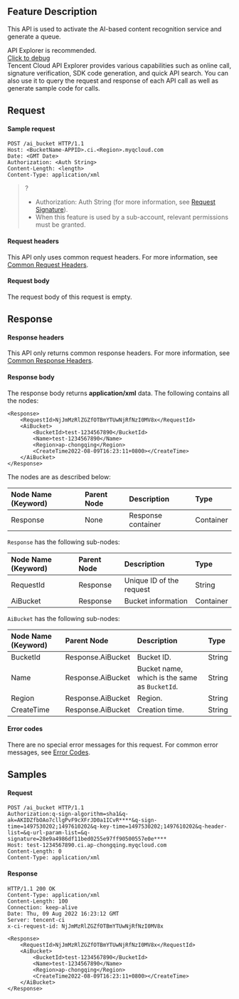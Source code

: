 ## Feature Description

This API is used to activate the AI-based content recognition service and generate a queue.

<div class="rno-api-explorer">
    <div class="rno-api-explorer-inner">
        <div class="rno-api-explorer-hd">
            <div class="rno-api-explorer-title">
                API Explorer is recommended.
            </div>
            <a href="https://console.cloud.tencent.com/api/explorer?Product=cos&Version=2018-11-26&Action=CreateTranscodeTemplate&SignVersion=" class="rno-api-explorer-btn" hotrep="doc.api.explorerbtn" target="_blank"><i class="rno-icon-explorer"></i>Click to debug</a>
        </div>
        <div class="rno-api-explorer-body">
            <div class="rno-api-explorer-cont">
                Tencent Cloud API Explorer provides various capabilities such as online call, signature verification, SDK code generation, and quick API search. You can also use it to query the request and response of each API call as well as generate sample code for calls.
            </div>
        </div>
    </div>
</div>

## Request

#### Sample request

```shell
POST /ai_bucket HTTP/1.1
Host: <BucketName-APPID>.ci.<Region>.myqcloud.com
Date: <GMT Date>
Authorization: <Auth String>
Content-Length: <length>
Content-Type: application/xml
```


>?
> - Authorization: Auth String (for more information, see [Request Signature](https://intl.cloud.tencent.com/document/product/436/7778)).
> - When this feature is used by a sub-account, relevant permissions must be granted.
>

#### Request headers

This API only uses common request headers. For more information, see [Common Request Headers](https://intl.cloud.tencent.com/document/product/436/7728).

#### Request body

The request body of this request is empty.

## Response

#### Response headers

This API only returns common response headers. For more information, see [Common Response Headers](https://cloud.tencent.com/document/product/460/42866).

#### Response body

The response body returns **application/xml** data. The following contains all the nodes:

```shell
<Response>
    <RequestId>NjJmMzRlZGZfOTBmYTUwNjRfNzI0MV8x</RequestId>
    <AiBucket>
        <BucketId>test-1234567890</BucketId>
        <Name>test-1234567890</Name>
        <Region>ap-chongqing</Region>
        <CreateTime2022-08-09T16:23:11+0800></CreateTime>
    </AiBucket>
</Response>
```

The nodes are as described below:

| Node Name (Keyword) | Parent Node | Description | Type |
| :----------------- | :----- | :------------- | :-------- |
| Response           | None     | Response container | Container |

`Response` has the following sub-nodes:

| Node Name (Keyword) | Parent Node | Description | Type |
| :----------------- | :------- | :----------------------------------------------------------- | :-------- |
| RequestId          | Response | Unique ID of the request                                                | String    |
| AiBucket           | Response | Bucket information                                                  | Container |

`AiBucket` has the following sub-nodes:

| Node Name (Keyword) | Parent Node | Description | Type |
| :----------------- | :----------------------- | :---------------------- | :----- |
| BucketId           | Response.AiBucket | Bucket ID.               | String |
| Name               | Response.AiBucket | Bucket name, which is the same as `BucketId`. | String |
| Region             | Response.AiBucket | Region.              | String |
| CreateTime         | Response.AiBucket | Creation time.                | String |

#### Error codes

There are no special error messages for this request. For common error messages, see [Error Codes](https://intl.cloud.tencent.com/document/product/1045/49353).

## Samples

#### Request

```shell
POST /ai_bucket HTTP/1.1
Authorization:q-sign-algorithm=sha1&q-ak=AKIDZfbOAo7cllgPvF9cXFrJD0a1ICvR****&q-sign-time=1497530202;1497610202&q-key-time=1497530202;1497610202&q-header-list=&q-url-param-list=&q-signature=28e9a4986df11bed0255e97ff90500557e0e****
Host: test-1234567890.ci.ap-chongqing.myqcloud.com
Content-Length: 0
Content-Type: application/xml

```

#### Response

```shell
HTTP/1.1 200 OK
Content-Type: application/xml
Content-Length: 100
Connection: keep-alive
Date: Thu, 09 Aug 2022 16:23:12 GMT
Server: tencent-ci
x-ci-request-id: NjJmMzRlZGZfOTBmYTUwNjRfNzI0MV8x

<Response>
    <RequestId>NjJmMzRlZGZfOTBmYTUwNjRfNzI0MV8x</RequestId>
    <AiBucket>
        <BucketId>test-1234567890</BucketId>
        <Name>test-1234567890</Name>
        <Region>ap-chongqing</Region>
        <CreateTime2022-08-09T16:23:11+0800></CreateTime>
    </AiBucket>
</Response>
```
